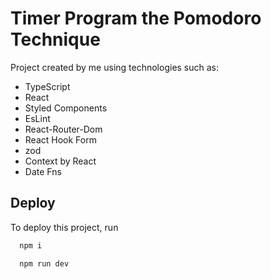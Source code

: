# Timer Program the Pomodoro Technique

Project created by me using technologies such as:
- TypeScript
- React
- Styled Components
- EsLint
- React-Router-Dom
- React Hook Form
- zod
- Context by React
- Date Fns

## Deploy

To deploy this project, run

```bash
  npm i
```

```bash
  npm run dev
```
